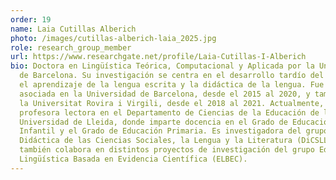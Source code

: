 ```yaml
---
order: 19
name: Laia Cutillas Alberich
photo: /images/cutillas-alberich-laia_2025.jpg
role: research_group_member
url: https://www.researchgate.net/profile/Laia-Cutillas-I-Alberich
bio: Doctora en Lingüística Teórica, Computacional y Aplicada por la Universidad
  de Barcelona. Su investigación se centra en el desarrollo tardío del lenguaje,
  el aprendizaje de la lengua escrita y la didáctica de la lengua. Fue profesora
  asociada en la Universidad de Barcelona, desde el 2015 al 2020, y también en
  la Universitat Rovira i Virgili, desde el 2018 al 2021. Actualmente, es
  profesora lectora en el Departamento de Ciencias de la Educación de la
  Universidad de Lleida, donde imparte docencia en el Grado de Educación
  Infantil y el Grado de Educación Primaria. Es investigadora del grupo
  Didáctica de las Ciencias Sociales, la Lengua y la Literatura (DiCSLLi) y
  también colabora en distintos proyectos de investigación del grupo Educación
  Lingüística Basada en Evidencia Científica (ELBEC).
---
```

